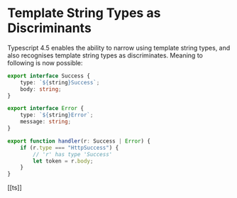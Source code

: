 # Template String Types as Discriminants

Typescript 4.5 enables the ability to narrow using template string types, and also recognises template string types as discriminates. Meaning to following is now possible:

```typescript
export interface Success {
    type: `${string}Success`;
    body: string;
}

export interface Error {
    type: `${string}Error`;
    message: string;
}

export function handler(r: Success | Error) {
    if (r.type === "HttpSuccess") {
        // 'r' has type 'Success'
        let token = r.body;
    }
}
```

[[ts]]